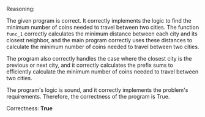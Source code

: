 Reasoning:

The given program is correct. It correctly implements the logic to find the minimum number of coins needed to travel between two cities. The function `func_1` correctly calculates the minimum distance between each city and its closest neighbor, and the main program correctly uses these distances to calculate the minimum number of coins needed to travel between two cities.

The program also correctly handles the case where the closest city is the previous or next city, and it correctly calculates the prefix sums to efficiently calculate the minimum number of coins needed to travel between two cities.

The program's logic is sound, and it correctly implements the problem's requirements. Therefore, the correctness of the program is True.

Correctness: **True**